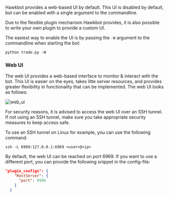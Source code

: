 Hawkbot provides a web-based UI by default. This UI is disabled by default,
but can be enabled with a single argument to the commandline.

Due to the flexible plugin mechanism Hawkbot provides, it is also possible to write your own plugin to provide a custom UI.

The easiest way to enable the UI is by passing the `-W` argument to the commandline when starting the bot:

```python trade.py -W```

### Web UI

The web UI provides a web-based interface to monitor & interact with the bot. This UI is easier on the eyes, takes
litte server resources, and provides greater flexibility in functionality that can be implemented.
The web UI looks as follows:

![web_ui](img/web_screenshot.jpg)

For security reasons, it is advised to access the web UI over an SSH tunnel. If not using an SSH tunnel, make
sure you take appropriate security measures to keep access safe.

To use an SSH tunnel on Linux for example, you can use the following command:

`` ssh -L 6969:127.0.0.1:6969 <user>@<ip> ``

By default, the web UI can be reached on port 6969. If you want to use a different port, you can provide the following snippet in the config-file:

```json
"plugin_configs": {
    "RestServer": {
      "port": 9996
    }
  }
```
